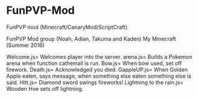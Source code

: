 # FunPVP-Mod
FunPVP mod (Minecraft/CanaryMod/ScriptCraft)

FunPVP Mod group (Noah, Adian, Takuma and Kaden) 
My Minecraft (Summer 2016)

Welcome.js= Welcomes player into the server.
arena.js= Builds a Pokemon arena when function cathemall is run.
Bow.js= When bow used, set off firework.
Death.js= Acknowledged you died. 
GappleUP.js= When Golden Apple eaten, says message, when something else eaten something else is said.
Hitt.js= Diamond sword swings fireworks!
Lightning to the rain.js= Wooden Hoe sets off lightning.
